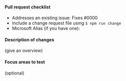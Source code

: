 #### Pull request checklist

- Addresses an existing issue: Fixes #0000
- Include a change request file using `$ npm run change`
- Microsoft Alias (if you have one): 

#### Description of changes

(give an overview)

#### Focus areas to test

(optional)
